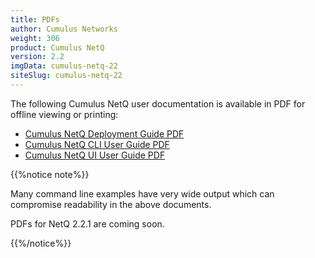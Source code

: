 ```yaml
---
title: PDFs
author: Cumulus Networks
weight: 306
product: Cumulus NetQ
version: 2.2
imgData: cumulus-netq-22
siteSlug: cumulus-netq-22
---
```


The following Cumulus NetQ user documentation is available in PDF for offline viewing or printing:

- [Cumulus NetQ Deployment Guide PDF](https://s3-us-west-2.amazonaws.com/dev.docs.cumulusnetworks.com/Cumulus_NetQ_220_Deployment_Guide.pdf)
- [Cumulus NetQ CLI User Guide PDF](https://s3-us-west-2.amazonaws.com/dev.docs.cumulusnetworks.com/Cumulus_NetQ_220_CLI_User_Guide.pdf)
- [Cumulus NetQ UI User Guide PDF](https://s3-us-west-2.amazonaws.com/dev.docs.cumulusnetworks.com/Cumulus_NetQ_220_UI_User_Guide.pdf)

{{%notice note%}}

Many command line examples have very wide output which can compromise readability in the above documents.

PDFs for NetQ 2.2.1 are coming soon.

{{%/notice%}}
